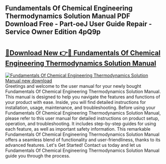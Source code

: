 ## Fundamentals Of Chemical Engineering Thermodynamics Solution Manual PDF Download Free - Part-oeJ User Guide Repair - Service Owner Edition 4pQ9p

# <h2><a href="http://bc27232.oget.top/?id=Fundamentals+Of+Chemical+Engineering+Thermodynamics+Solution+Manual">🔗Download New 👉🔴 Fundamentals Of Chemical Engineering Thermodynamics Solution Manual</a></h2>

[![Fundamentals Of Chemical Engineering Thermodynamics Solution Manual new download](https://i.imgur.com/5g1atiW.png)](http://bc27232.oget.top/?id=Fundamentals+Of+Chemical+Engineering+Thermodynamics+Solution+Manual)
Greetings and welcome to the user manual for your newly bought Fundamentals Of Chemical Engineering Thermodynamics Solution Manual. This manual is designed to help you navigate the features and functions of your product with ease. Inside, you will find detailed instructions for installation, usage, maintenance, and troubleshooting. Before using your Fundamentals Of Chemical Engineering Thermodynamics Solution Manual, please refer to this user manual for detailed instructions on product setup, operation, and troubleshooting. It includes step-by-step guides for using each feature, as well as important safety information. This remarkable Fundamentals Of Chemical Engineering Thermodynamics Solution Manual offers a seamless blend of functionality and user-friendliness, thanks to its advanced features. Let's Get Started! Contact us today and let us Fundamentals Of Chemical Engineering Thermodynamics Solution Manual guide you through the process.
